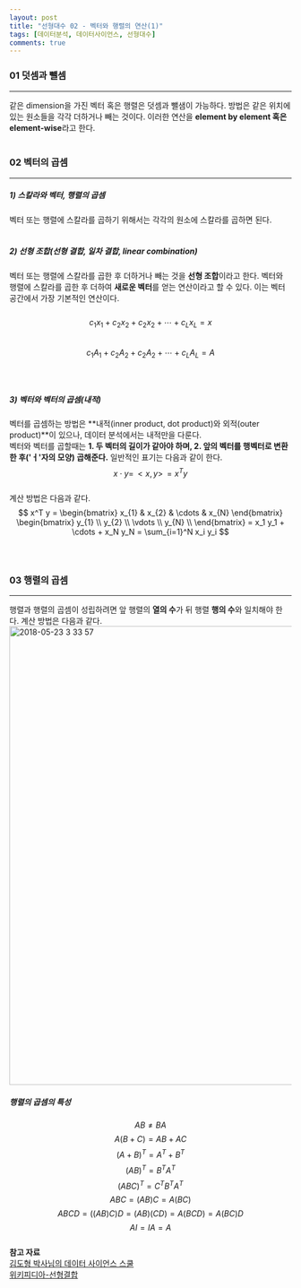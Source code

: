 ```yaml
---
layout: post
title: "선형대수 02 - 벡터와 행렬의 연산(1)"
tags: [데이터분석, 데이터사이언스, 선형대수]
comments: true
---
```

### 01 덧셈과 뺄셈
- - -
같은 dimension을 가진 벡터 혹은 행렬은 덧셈과 뺄샘이 가능하다. 방법은 같은 위치에 있는 원소들을 각각 더하거나 빼는 것이다. 이러한 연산을 **element by element 혹은 element-wise**라고 한다.<br />
<br />
### 02 벡터의 곱셈
- - -
##### 1) 스칼라와 벡터, 행렬의 곱셈
벡터 또는 행렬에 스칼라를 곱하기 위해서는 각각의 원소에 스칼라를 곱하면 된다.<br />
<br />

##### 2) 선형 조합(선형 결합, 일차 결합, linear combination)
벡터 또는 행렬에 스칼라를 곱한 후 더하거나 빼는 것을 **선형 조합**이라고 한다. 벡터와 행렬에 스칼라를 곱한 후 더하여 **새로운 벡터**를 얻는 연산이라고 할 수 있다. 이는 벡터 공간에서 가장 기본적인 연산이다.<br />
<br />
$$ c_1x_1 + c_2x_2 + c_2x_2 + \cdots + c_Lx_L = x $$<br />
$$ c_1A_1 + c_2A_2 + c_2A_2 + \cdots + c_LA_L = A $$<br />
<br />

##### 3) 벡터와 벡터의 곱셈(내적)
벡터를 곱셈하는 방법은 **내적(inner product, dot product)와 외적(outer product)**이 있으나, 데이터 분석에서는 내적만을 다룬다.<br />
벡터와 벡터를 곱할때는 **1. 두 벡터의 길이가 같아야 하며, 2. 앞의 벡터를 행벡터로 변환한 후('ㅓ'자의 모양) 곱해준다.** 일반적인 표기는 다음과 같이 한다.<br />
$$ x \cdot y = \, < x, y > \, = x^T y $$<br />
계산 방법은 다음과 같다.<br />
$$ x^T y = 
\begin{bmatrix}
x_{1} & x_{2} & \cdots & x_{N} 
\end{bmatrix}
\begin{bmatrix}
y_{1} \\
y_{2} \\
\vdots \\
y_{N} \\
\end{bmatrix} 
= x_1 y_1 + \cdots + x_N y_N 
= \sum_{i=1}^N x_i y_i $$<br />
<br />

### 03 행렬의 곱셈
- - -
행렬과 행렬의 곱셈이 성립하려면 앞 행렬의 **열의 수**가 뒤 행렬 **행의 수**와 일치해야 한다. 계산 방법은 다음과 같다.<br />
<img width="819" alt="2018-05-23 3 33 57" src="https://user-images.githubusercontent.com/35296703/40407249-c36cb9a2-5e9e-11e8-9def-233189fcd5b8.png"><br />
##### 행렬의 곱셈의 특성
$$ AB \neq BA $$
$$ A(B + C) = AB + AC $$
$$ (A + B)^T = A^T + B^T $$
$$ (AB)^T = B^T A^T $$
$$ (ABC)^T = C^T B^T A^T $$
$$ ABC = (AB)C = A(BC) $$
$$ ABCD = ((AB)C)D = (AB)(CD) = A(BCD) = A(BC)D $$
$$ AI = IA = A $$
<br />
**참고 자료**<br />
[김도형 박사님의 데이터 사이언스 스쿨](www.datascienceschool.net)<br />
[위키피디아-선형결합](https://ko.wikipedia.org/wiki/선형결합)<br />

